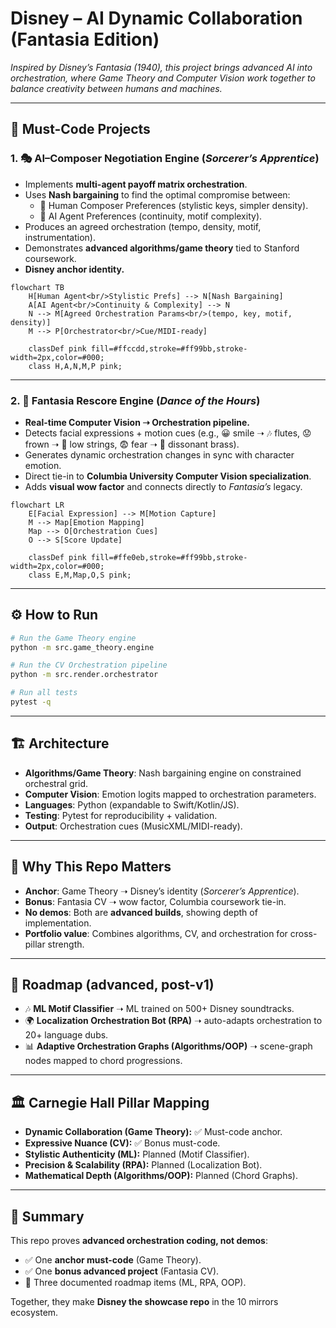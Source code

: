 # Disney – AI Dynamic Collaboration (Fantasia Edition)

*Inspired by Disney’s *Fantasia* (1940), this project brings advanced AI into orchestration, where Game Theory and Computer Vision work together to balance creativity between humans and machines.*

---

## 🎼 Must-Code Projects

### 1. 🎭 AI–Composer Negotiation Engine (*Sorcerer’s Apprentice*)
- Implements **multi-agent payoff matrix orchestration**.
- Uses **Nash bargaining** to find the optimal compromise between:
  - 🎹 Human Composer Preferences (stylistic keys, simpler density).
  - 🤖 AI Agent Preferences (continuity, motif complexity).
- Produces an agreed orchestration (tempo, density, motif, instrumentation).
- Demonstrates **advanced algorithms/game theory** tied to Stanford coursework.
- **Disney anchor identity.**

```mermaid
flowchart TB
    H[Human Agent<br/>Stylistic Prefs] --> N[Nash Bargaining]
    A[AI Agent<br/>Continuity & Complexity] --> N
    N --> M[Agreed Orchestration Params<br/>(tempo, key, motif, density)]
    M --> P[Orchestrator<br/>Cue/MIDI-ready]

    classDef pink fill=#ffccdd,stroke=#ff99bb,stroke-width=2px,color=#000;
    class H,A,N,M,P pink;
```

---

### 2. 🧚 Fantasia Rescore Engine (*Dance of the Hours*)
- **Real-time Computer Vision ➝ Orchestration pipeline.**
- Detects facial expressions + motion cues (e.g., 😀 smile ➝ 🎶 flutes, 😟 frown ➝ 🎻 low strings, 😨 fear ➝ 🥁 dissonant brass).
- Generates dynamic orchestration changes in sync with character emotion.
- Direct tie-in to **Columbia University Computer Vision specialization**.
- Adds **visual wow factor** and connects directly to *Fantasia’s* legacy.

```mermaid
flowchart LR
    E[Facial Expression] --> M[Motion Capture]
    M --> Map[Emotion Mapping]
    Map --> O[Orchestration Cues]
    O --> S[Score Update]

    classDef pink fill=#ffe0eb,stroke=#ff99bb,stroke-width=2px,color=#000;
    class E,M,Map,O,S pink;
```

---

## ⚙️ How to Run

```bash
# Run the Game Theory engine
python -m src.game_theory.engine

# Run the CV Orchestration pipeline
python -m src.render.orchestrator

# Run all tests
pytest -q
```

---

## 🏗️ Architecture

- **Algorithms/Game Theory**: Nash bargaining engine on constrained orchestral grid.  
- **Computer Vision**: Emotion logits mapped to orchestration parameters.  
- **Languages**: Python (expandable to Swift/Kotlin/JS).  
- **Testing**: Pytest for reproducibility + validation.  
- **Output**: Orchestration cues (MusicXML/MIDI-ready).  

---

## 🎯 Why This Repo Matters

- **Anchor**: Game Theory ➝ Disney’s identity (*Sorcerer’s Apprentice*).  
- **Bonus**: Fantasia CV ➝ wow factor, Columbia coursework tie-in.  
- **No demos**: Both are **advanced builds**, showing depth of implementation.  
- **Portfolio value**: Combines algorithms, CV, and orchestration for cross-pillar strength.  

---

## 📌 Roadmap (advanced, post-v1)

- 🎶 **ML Motif Classifier** ➝ ML trained on 500+ Disney soundtracks.  
- 🌍 **Localization Orchestration Bot (RPA)** ➝ auto-adapts orchestration to 20+ language dubs.  
- 📊 **Adaptive Orchestration Graphs (Algorithms/OOP)** ➝ scene-graph nodes mapped to chord progressions.  

---

## 🏛️ Carnegie Hall Pillar Mapping

- **Dynamic Collaboration (Game Theory):** ✅ Must-code anchor.  
- **Expressive Nuance (CV):** ✅ Bonus must-code.  
- **Stylistic Authenticity (ML):** Planned (Motif Classifier).  
- **Precision & Scalability (RPA):** Planned (Localization Bot).  
- **Mathematical Depth (Algorithms/OOP):** Planned (Chord Graphs).  

---

## 📜 Summary

This repo proves **advanced orchestration coding, not demos**:

- ✅ One **anchor must-code** (Game Theory).  
- ✅ One **bonus advanced project** (Fantasia CV).  
- 📌 Three documented roadmap items (ML, RPA, OOP).  

Together, they make **Disney the showcase repo** in the 10 mirrors ecosystem.  
